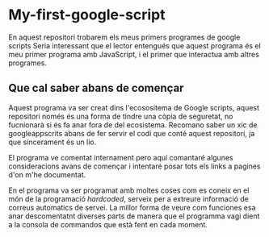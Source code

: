 # My-first-google-script
En aquest repositori trobarem els meus primers programes de google scripts
Seria interessant que el lector entengués que aquest programa és el meu primer programa amb JavaScript, i el primer que interactua amb altres programes. 
## Que cal saber abans de començar
Aquest programa va ser creat dins l'ecosositema de Google scripts, aquest repositori només és una forma de tindre una còpia de seguretat, no fucnionarà si és fa anar fora de del ecosistema. Recomano saber un xic de googleappscrits abans de fer servir el codi que conté aquest repositori, ja que sincerament és un lio.

El programa ve comentat internament pero aquí comantaré algunes consideracions avans de començar i intentaré posar tots els links a pagines d'on m'he documentat.

En el programa  va ser programat amb moltes coses com es coneix en el món de la programació *hardcoded*, serveix per a extreure informació de correus automatics de servei. La millor forma de veure com funciones esa anar descomentatnt diverses parts de manera que el programma vagi dient a la consola de commandos que està fent en cada moment.
